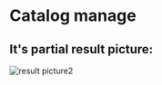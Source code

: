 Catalog manage
=================
It's partial result picture:<br>
-----------------------------------
![result picture2](https://github.com/qinyitian/javawork/img/11.jpg)


